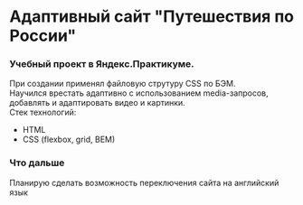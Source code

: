 # Адаптивный сайт "Путешествия по России"
### Учебный проект в Яндекс.Практикуме. <br/>
При создании применял файловую струтуру CSS по БЭМ. <br/>
Научился врестать адаптивно с использованием media-запросов, <br/>
добавлять и адаптировать видео и картинки. <br/>
Стек технологий:
* HTML 
* CSS (flexbox, grid, BEM) <br/>
### Что дальше <br/>
Планирую сделать возможность переключения сайта на английский язык
